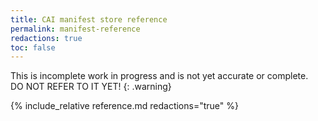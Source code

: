 ```yaml
---
title: CAI manifest store reference
permalink: manifest-reference
redactions: true
toc: false
---
```


This is incomplete work in progress and is not yet accurate or complete. <br/>DO NOT REFER TO IT YET!
{: .warning}


{% include_relative reference.md redactions="true" %}
